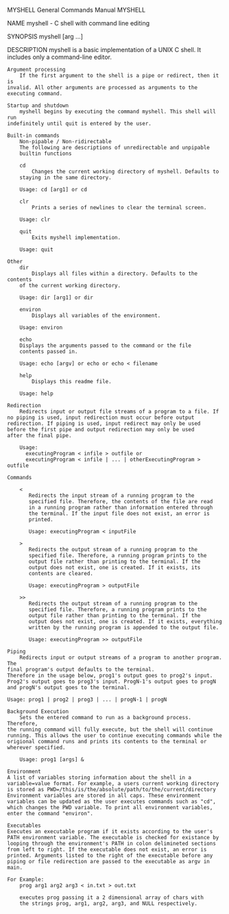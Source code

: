 MYSHELL                      General Commands Manual                  MYSHELL

NAME
	myshell - C shell with command line editing

SYNOPSIS
	myshell [arg ...]

DESCRIPTION
	myshell is a basic implementation of a UNIX C shell. It includes only
	a command-line editor.

    Argument processing
    	If the first argument to the shell is a pipe or redirect, then it is
	invalid. All other arguments are processed as arguments to the
	executing command.

    Startup and shutdown
        myshell begins by executing the command myshell. This shell will run
	indefinitely until quit is entered by the user.

    Built-in commands
        Non-pipable / Non-ridirectable
	    The following are descriptions of unredirectable and unpipable
	    builtin functions

	    cd
	        Changes the current working directory of myshell. Defaults to
		staying in the same directory.

		Usage: cd [arg1] or cd

	    clr
	        Prints a series of newlines to clear the terminal screen.

		Usage: clr

	    quit
	        Exits myshell implementation.

		Usage: quit

	Other
 	    dir
	        Displays all files within a directory. Defaults to the contents
		of the current working directory.

		Usage: dir [arg1] or dir

	    environ
	        Displays all variables of the environment.

		Usage: environ
		
	    echo
		Displays the arguments passed to the command or the file
		contents passed in.

		Usage: echo [argv] or echo or echo < filename

	    help
	        Displays this readme file.

		Usage: help	    

    Redirection
        Redirects input or output file streams of a program to a file. If
	no piping is used, input redirection must occur before output
	redirection. If piping is used, input redirect may only be used
	before the first pipe and output redirection may only be used
	after the final pipe.

	    Usage:
	      executingProgram < infile > outfile or
	      executingProgram < infile | ... | otherExecutingProgram > outfile

	Commands

	    <
	       Redirects the input stream of a running program to the
	       specified file. Therefore, the contents of the file are read
	       in a running program rather than information entered through
	       the terminal. If the input file does not exist, an error is
	       printed.

	       Usage: executingProgram < inputFile
	       
	    >
	       Redirects the output stream of a running program to the
	       specified file. Therefore, a running program prints to the
	       output file rather than printing to the terminal. If the
	       output does not exist, one is created. If it exists, its
	       contents are cleared.

	       Usage: executingProgram > outputFile
	       
	    >>
	       Redirects the output stream of a running program to the
	       specified file. Therefore, a running program prints to the
	       output file rather than printing to the terminal. If the
	       output does not exist, one is created. If it exists, everything
	       written by the running program is appended to the output file.

	       Usage: executingProgram >> outputFile

    Piping
        Redirects input or output streams of a program to another program. The
	final program's output defaults to the terminal.
	Therefore in the usage below, prog1's output goes to prog2's input.
	Prog2's output goes to prog3's input. ProgN-1's output goes to progN
	and progN's output goes to the terminal.

	Usage: prog1 | prog2 | prog3 | ... | progN-1 | progN 

    Background Execution
        Sets the entered command to run as a background process. Therefore,
	the running command will fully execute, but the shell will continue
	running. This allows the user to continue executing commands while the
	origional command runs and prints its contents to the terminal or
	wherever specified. 

        Usage: prog1 [args] &

    Environment
	A list of variables storing information about the shell in a
	variable=value format. For example, a users current working directory
	is stored as PWD=/this/is/the/absolute/path/to/the/current/directory
	Environment variables are stored in all caps. These environment
	variables can be updated as the user executes commands such as "cd",
	which changes the PWD variable. To print all environment variables,
	enter the command "environ".

    Executables
	Executes an executable program if it exists according to the user's
	PATH environment variable. The executable is checked for existance by
	looping through the environment's PATH in colon delimineted sections
	from left to right. If the executable does not exist, an error is
	printed. Arguments listed to the right of the executable before any
	piping or file redirection are passed to the executable as argv in
	main.

	For Example:
	    prog arg1 arg2 arg3 < in.txt > out.txt

	    executes prog passing it a 2 dimensional array of chars with
	    the strings prog, arg1, arg2, arg3, and NULL respectively.